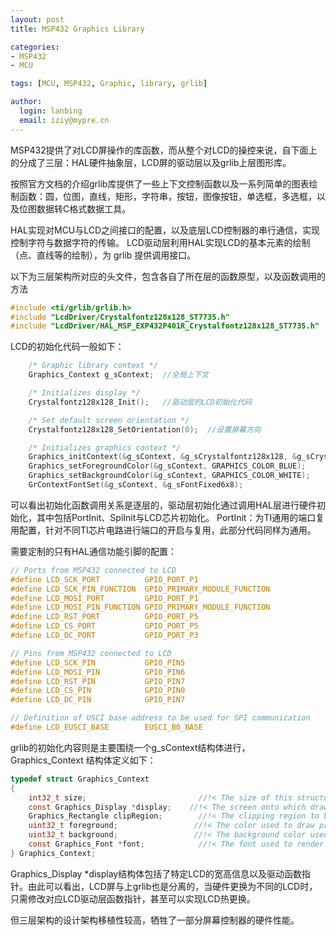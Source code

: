 ```yaml
---
layout: post
title: MSP432 Graphics Library 

categories:
- MSP432
- MCU

tags: [MCU, MSP432, Graphic, library, grlib]

author:
  login: lanbing
  email: iziy@mypre.cn
---
```




MSP432提供了对LCD屏操作的库函数，而从整个对LCD的操控来说，自下面上的分成了三层：HAL硬件抽象层，LCD屏的驱动层以及grlib上层图形库。


按照官方文档的介绍grlib库提供了一些上下文控制函数以及一系列简单的图表绘制函数：圆，位图，直线，矩形，字符串，按钮，图像按钮，单选框，多选框，以及位图数据转C格式数据工具。

HAL实现对MCU与LCD之间接口的配置，以及底层LCD控制器的串行通信，实现控制字符与数据字符的传输。
LCD驱动层利用HAL实现LCD的基本元素的绘制（点、直线等的绘制），为 grlib 提供调用接口。



以下为三层架构所对应的头文件，包含各自了所在层的函数原型，以及函数调用的方法
```c
#include <ti/grlib/grlib.h>
#include "LcdDriver/Crystalfontz128x128_ST7735.h"
#include "LcdDriver/HAL_MSP_EXP432P401R_Crystalfontz128x128_ST7735.h"
```


LCD的初始化代码一般如下：
```c
    /* Graphic library context */
    Graphics_Context g_sContext;  //全局上下文

    /* Initializes display */
    Crystalfontz128x128_Init();   //驱动层的LCD初始化代码

    /* Set default screen orientation */
    Crystalfontz128x128_SetOrientation(0);  //设置屏幕方向

    /* Initializes graphics context */
    Graphics_initContext(&g_sContext, &g_sCrystalfontz128x128, &g_sCrystalfontz128x128_funcs); 
    Graphics_setForegroundColor(&g_sContext, GRAPHICS_COLOR_BLUE);
    Graphics_setBackgroundColor(&g_sContext, GRAPHICS_COLOR_WHITE);
    GrContextFontSet(&g_sContext, &g_sFontFixed6x8);
```



可以看出初始化函数调用关系是逐层的，驱动层初始化通过调用HAL层进行硬件初始化，其中包括PortInit、SpiInit与LCD芯片初始化。
PortInit：为TI通用的端口复用配置，针对不同TI芯片电路进行端口的开启与复用，此部分代码同样为通用。

需要定制的只有HAL通信功能引脚的配置：

```c
// Ports from MSP432 connected to LCD
#define LCD_SCK_PORT          GPIO_PORT_P1
#define LCD_SCK_PIN_FUNCTION  GPIO_PRIMARY_MODULE_FUNCTION
#define LCD_MOSI_PORT         GPIO_PORT_P1
#define LCD_MOSI_PIN_FUNCTION GPIO_PRIMARY_MODULE_FUNCTION
#define LCD_RST_PORT          GPIO_PORT_P5
#define LCD_CS_PORT           GPIO_PORT_P5
#define LCD_DC_PORT           GPIO_PORT_P3

// Pins from MSP432 connected to LCD
#define LCD_SCK_PIN           GPIO_PIN5
#define LCD_MOSI_PIN          GPIO_PIN6
#define LCD_RST_PIN           GPIO_PIN7
#define LCD_CS_PIN            GPIO_PIN0
#define LCD_DC_PIN            GPIO_PIN7

// Definition of USCI base address to be used for SPI communication
#define LCD_EUSCI_BASE        EUSCI_B0_BASE

```



grlib的初始化内容则是主要围绕一个g_sContext结构体进行，
Graphics_Context 结构体定义如下：
```c
typedef struct Graphics_Context
{
    int32_t size;                         //!< The size of this structure.
    const Graphics_Display *display;    //!< The screen onto which drawing operations are performed.
    Graphics_Rectangle clipRegion;        //!< The clipping region to be used when drawing onto the screen.
    uint32_t foreground;                 //!< The color used to draw primitives onto the screen.
    uint32_t background;                 //!< The background color used to draw primitives onto the screen.
    const Graphics_Font *font;            //!< The font used to render text onto the screen.
} Graphics_Context;
```

Graphics_Display *display结构体包括了特定LCD的宽高信息以及驱动函数指针。由此可以看出，LCD屏与上grlib也是分离的，当硬件更换为不同的LCD时，只需修改对应LCD驱动层函数指针，甚至可以实现LCD热更换。

但三层架构的设计架构移植性较高，牺牲了一部分屏幕控制器的硬件性能。
